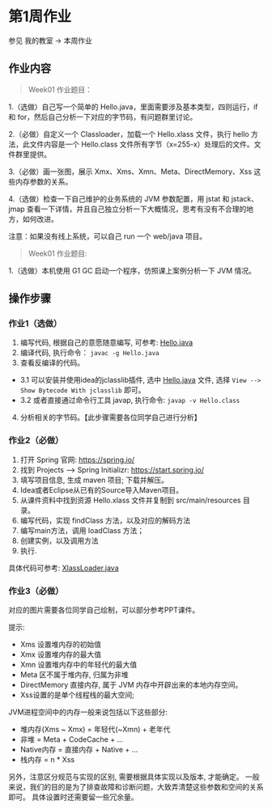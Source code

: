 # 第1周作业


参见 我的教室 -> 本周作业

## 作业内容


> Week01 作业题目：

1.（选做）自己写一个简单的 Hello.java，里面需要涉及基本类型，四则运行，if 和 for，然后自己分析一下对应的字节码，有问题群里讨论。

2.（必做）自定义一个 Classloader，加载一个 Hello.xlass 文件，执行 hello 方法，此文件内容是一个 Hello.class 文件所有字节（x=255-x）处理后的文件。文件群里提供。

3.（必做）画一张图，展示 Xmx、Xms、Xmn、Meta、DirectMemory、Xss 这些内存参数的关系。

4.（选做）检查一下自己维护的业务系统的 JVM 参数配置，用 jstat 和 jstack、jmap 查看一下详情，并且自己独立分析一下大概情况，思考有没有不合理的地方，如何改进。

注意：如果没有线上系统，可以自己 run 一个 web/java 项目。

> Week01 作业题目:

1.（选做）本机使用 G1 GC 启动一个程序，仿照课上案例分析一下 JVM 情况。


## 操作步骤


### 作业1（选做）

1. 编写代码, 根据自己的意愿随意编写, 可参考: [Hello.java](./Hello.java)
2. 编译代码, 执行命令： `javac -g Hello.java`
3. 查看反编译的代码。
  - 3.1 可以安装并使用idea的jclasslib插件, 选中 [Hello.java](./Hello.java) 文件, 选择 `View --> Show Bytecode With jclasslib` 即可。
  - 3.2 或者直接通过命令行工具 javap, 执行命令: `javap -v Hello.class`
4. 分析相关的字节码。【此步骤需要各位同学自己进行分析】


### 作业2（必做）

1. 打开 Spring 官网: https://spring.io/
2. 找到 Projects --> Spring Initializr:  https://start.spring.io/
3. 填写项目信息, 生成 maven 项目; 下载并解压。
4. Idea或者Eclipse从已有的Source导入Maven项目。
5. 从课件资料中找到资源 Hello.xlass 文件并复制到 src/main/resources 目录。
6. 编写代码，实现 findClass 方法，以及对应的解码方法
7. 编写main方法，调用 loadClass 方法；
8. 创建实例，以及调用方法
9. 执行.

具体代码可参考: [XlassLoader.java](./XlassLoader.java)


### 作业3（必做）

对应的图片需要各位同学自己绘制，可以部分参考PPT课件。

提示:

- Xms 设置堆内存的初始值
- Xmx 设置堆内存的最大值
- Xmn 设置堆内存中的年轻代的最大值
- Meta 区不属于堆内存, 归属为非堆
- DirectMemory 直接内存, 属于 JVM 内存中开辟出来的本地内存空间。
- Xss设置的是单个线程栈的最大空间;

JVM进程空间中的内存一般来说包括以下这些部分:

- 堆内存(Xms ~ Xmx) = 年轻代(~Xmn) + 老年代
- 非堆 = Meta + CodeCache + ...
- Native内存 = 直接内存 + Native + ...
- 栈内存 = n * Xss

另外，注意区分规范与实现的区别, 需要根据具体实现以及版本, 才能确定。 一般来说，我们的目的是为了排查故障和诊断问题，大致弄清楚这些参数和空间的关系即可。 具体设置时还需要留一些冗余量。
